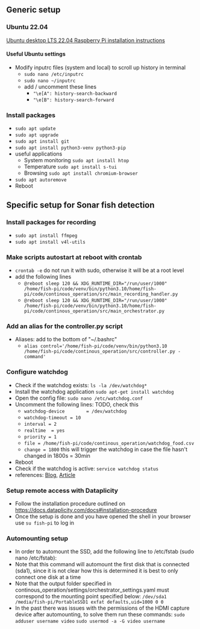 ## Generic setup
### Ubuntu 22.04
[Ubuntu desktop LTS 22.04 Raspberry Pi installation instructions](https://ubuntu.com/tutorials/how-to-install-ubuntu-desktop-on-raspberry-pi-4#1-overview) 

#### Useful Ubuntu settings
* Modify inputrc files (system and local) to scroll up history in terminal
  * `sudo nano /etc/inputrc `
  * `sudo nano ~/inputrc`
  * add / uncomment these lines
    * `"\e[A": history-search-backward`
    * `"\e[B": history-search-forward`

### Install packages
* `sudo apt update`
* `sudo apt upgrade`
* `sudo apt install git`
* `sudo apt install python3-venv python3-pip`
* useful applications
  * System monitoring `sudo apt install htop`
  * Temperature `sudo apt install s-tui `
  * Browsing `sudo apt install chromium-browser`
* `sudo apt autoremove`
* Reboot

## Specific setup for Sonar fish detection
### Install packages for recording
* `sudo apt install ffmpeg`
* `sudo apt install v4l-utils`

### Make scripts autostart at reboot with crontab
* `crontab -e` do not run it with sudo, otherwise it will be at a root level
* add the following lines
  * `@reboot sleep 120 && XDG_RUNTIME_DIR="/run/user/1000" /home/fish-pi/code/venv/bin/python3.10/home/fish-pi/code/continous_operation/src/main_recording_handler.py`
  * `@reboot sleep 120 && XDG_RUNTIME_DIR="/run/user/1000" /home/fish-pi/code/venv/bin/python3.10/home/fish-pi/code/continous_operation/src/main_orchestrator.py`

### Add an alias for the controller.py script
* Aliases: add to the bottom of "~/.bashrc"
  * `alias control='/home/fish-pi/code/venv/bin/python3.10 /home/fish-pi/code/continous_operation/src/controller.py -command'`

### Configure watchdog
* Check if the watchdog exists: `ls -la /dev/watchdog*`
* Install the watchdog application `sudo apt-get install watchdog`
* Open the config file:  `sudo nano /etc/watchdog.conf`
* Uncomment the following lines: TODO, check this
  * `watchdog-device        = /dev/watchdog`
  * `watchdog-timeout = 10 `
  * `interval = 2`
  * `realtime  = yes` 
  * `priority = 1`
  * `file = /home/fish-pi/code/continous_operation/watchdog_food.csv `
  * `change = 1800` this will trigger the watchdog in case the file hasn't changed in 1800s = 30min
* Reboot
* Check if the watchdog is active: `service watchdog status`
* references: [Blog](https://blog.kmp.or.at/watchdog-for-raspberry-pi/), [Article](https://www.gieseke-buch.de/raspberrypi/eingebauten-hardware-watchdog-zur-ueberwachung-nutzen)

### Setup remote access with Dataplicity
* Follow the installation procedure outlined on https://docs.dataplicity.com/docs#installation-procedure
* Once the setup is done and you have opened the shell in your browser use `su fish-pi` to log in

### Automounting setup
* In order to automount the SSD, add the following line to /etc/fstab (sudo nano /etc/fstab):
* Note that this command will automount the first disk that is connected (sda1), since it is not clear how this is determined it is best to only connect one disk at a time
* Note that the output folder specified in continous_operation/settings/orchestrator_settings.yaml must correspond to the mounting point specified below:
`/dev/sda1 /media/fish-pi/PortableSSD1 exfat defaults,uid=1000 0 0`
* In the past there was issues with the permissions of the HDMI capture device after automounting, to solve them run these commands:
`sudo adduser username video`
`sudo usermod -a -G video username`
